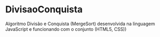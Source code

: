 # DivisaoConquista
Algoritmo Divisão e Conquista (MergeSort) desenvolvida na linguagem JavaScript e funcionando com o conjunto (HTML5, CSS))
